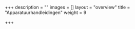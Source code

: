 +++
description = ""
images = []
layout = "overview"
title = "Apparatuurhandleidingen"
weight = 9

+++
